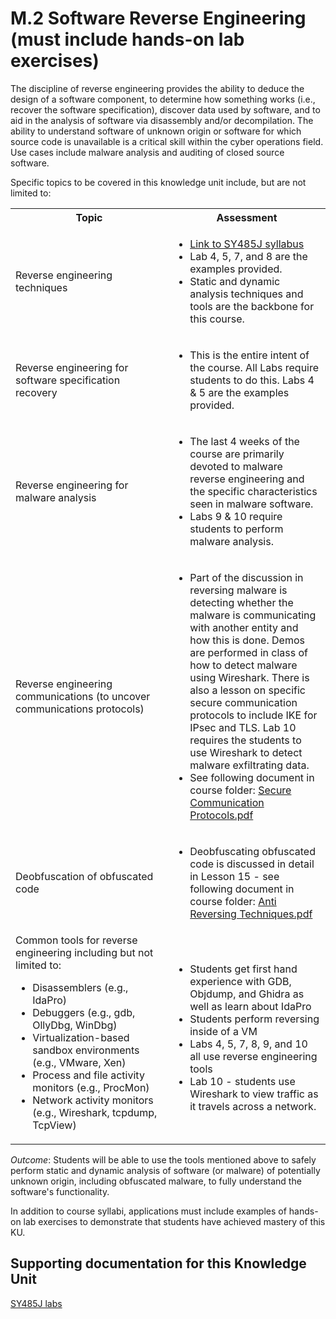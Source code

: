 # M.2 Software Reverse Engineering (must include hands-on lab exercises)

The discipline of reverse engineering provides the ability to deduce the
design of a software component, to determine how something works (i.e.,
recover the software specification), discover data used by software, and
to aid in the analysis of software via disassembly and/or decompilation.
The ability to understand software of unknown origin or software for
which source code is unavailable is a critical skill within the cyber
operations field. Use cases include malware analysis and auditing of
closed source software.

Specific topics to be covered in this knowledge unit include, but are
not limited to:

<table>
  <tbody>
    <tr>
      <th>Topic</th>
      <th>Assessment</th>
    </tr>
    <tr>
      <td width="50%">Reverse engineering techniques</td>
      <td width="50%">
        <ul>
          <li><a href="../../Course%20Documents/SY485J%20REVERSE%20ENGINEERING/000-coursePolicy.pdf">Link to SY485J syllabus</a>
          <li>Lab 4, 5, 7, and 8 are the examples provided.
          <li>Static and dynamic analysis techniques and tools are the backbone for this course.
        </ul>
      </td>
    </tr>
    <tr>
      <td width="50%">Reverse engineering for software specification recovery</td>
      <td width="50%">
        <ul>
          <li>This is the entire intent of the course. All Labs require students to do this. Labs 4 & 5 are the examples provided.
        </ul>
      </td>
    </tr>
    <tr>
      <td width="50%">Reverse engineering for malware analysis</td>
      <td width="50%">
        <ul>
          <li>The last 4 weeks of the course are primarily devoted to malware reverse engineering and the specific characteristics seen in malware software.
          <li>Labs 9 & 10 require students to perform malware analysis.
        </ul>
      </td>
    </tr>
    <tr>
      <td width="50%">Reverse engineering communications (to uncover communications protocols)</td>
      <td width="50%">
        <ul>
          <li>Part of the discussion in reversing malware is detecting whether the malware is communicating with another entity and how this is done. Demos are performed in class of how to detect malware using Wireshark. There is also a lesson on specific secure communication protocols to include IKE for IPsec and TLS. Lab 10 requires the students to use Wireshark to detect malware exfiltrating data.
          <li>See following document in course folder: <a href="../../Course%20Documents/SY485J%20REVERSE%20ENGINEERING/Secure_Communication_Protocols.pdf">Secure Communication Protocols.pdf</a>
        </ul>
      </td>
    </tr>
    <tr>
      <td width="50%">Deobfuscation of obfuscated code</td>
      <td width="50%">
        <ul>
          <li>Deobfuscating obfuscated code is discussed in detail in Lesson 15 - see following document in course folder: <a href="../../Course%20Documents/SY485J%20REVERSE%20ENGINEERING/Anti_Reversing_Techniques.pdf">Anti Reversing Techniques.pdf</a>
        </ul>
      </td>
    </tr>
    <tr>
      <td width="50%">
        Common tools for reverse engineering including but not limited to:
        <ul>
          <li>Disassemblers (e.g., IdaPro)</li>
          <li>Debuggers (e.g., gdb, OllyDbg, WinDbg)</li>
          <li>Virtualization-based sandbox environments (e.g., VMware, Xen)</li>
          <li>Process and file activity monitors (e.g., ProcMon)</li>
          <li>Network activity monitors (e.g., Wireshark, tcpdump, TcpView)</li>
        </ul>
      </td>
      <td width="50%">
        <ul>
          <li>Students get first hand experience with GDB, Objdump, and Ghidra as well as learn about IdaPro</li>
          <li>Students perform reversing inside of a VM</li>
          <li>Labs 4, 5, 7, 8, 9, and 10 all use reverse engineering tools</li>
          <li>Lab 10 - students use Wireshark to view traffic as it travels across a network.</li>
      </td>
    </tr>
  </tbody>
</table>

*Outcome*: Students will be able to use the tools mentioned above to
safely perform static and dynamic analysis of software (or malware) of
potentially unknown origin, including obfuscated malware, to fully
understand the software's functionality.

In addition to course syllabi, applications must include examples of
hands-on lab exercises to demonstrate that students have achieved
mastery of this KU.

## Supporting documentation for this Knowledge Unit

[SY485J labs](../../Course%20Documents/SY485J%20REVERSE%20ENGINEERING)
